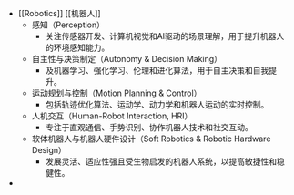 - [[Robotics]] [[机器人]]
	- 感知（Perception）
		- 关注传感器开发、计算机视觉和AI驱动的场景理解，用于提升机器人的环境感知能力。
	- 自主性与决策制定（Autonomy & Decision Making）
		- 及机器学习、强化学习、伦理和进化算法，用于自主决策和自我提升。
	- 运动规划与控制（Motion Planning & Control）
		- 包括轨迹优化算法、运动学、动力学和机器人运动的实时控制。
	- 人机交互（Human-Robot Interaction, HRI）
		- 专注于直观通信、手势识别、协作机器人技术和社交互动。
	- 软体机器人与机器人硬件设计（Soft Robotics & Robotic Hardware Design）
		- 发展灵活、适应性强且受生物启发的机器人系统，以提高敏捷性和稳健性。
-